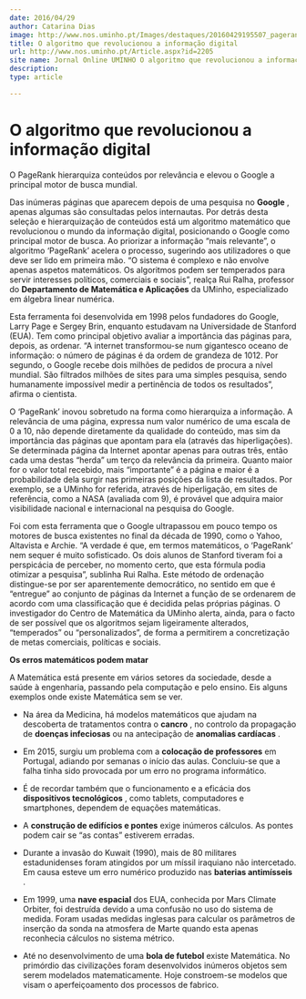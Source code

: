 ```yaml
---
date: 2016/04/29
author: Catarina Dias
image: http://www.nos.uminho.pt/Images/destaques/20160429195507_pagerank6.jpg
title: O algoritmo que revolucionou a informação digital
url: http://www.nos.uminho.pt/Article.aspx?id=2205
site name: Jornal Online UMINHO O algoritmo que revolucionou a informação digital
description: 
type: article

---
```

# O algoritmo que revolucionou a informação digital




O PageRank hierarquiza conteúdos por relevância e elevou o Google a principal motor de busca mundial.

Das inúmeras páginas que aparecem depois de uma pesquisa no **Google** , apenas algumas são consultadas pelos internautas. Por detrás desta seleção e hierarquização de conteúdos está um algoritmo matemático que revolucionou o mundo da informação digital, posicionando o Google como principal motor de busca. Ao priorizar a informação “mais relevante”, o algoritmo ‘PageRank’ acelera o processo, sugerindo aos utilizadores o que deve ser lido em primeira mão. “O sistema é complexo e não envolve apenas aspetos matemáticos. Os algoritmos podem ser temperados para servir interesses políticos, comerciais e sociais”, realça Rui Ralha, professor do **Departamento de Matemática e Aplicações**  da UMinho, especializado em álgebra linear numérica.


Esta ferramenta foi desenvolvida em 1998 pelos fundadores do Google, Larry Page e Sergey Brin, enquanto estudavam na Universidade de Stanford (EUA). Tem como principal objetivo avaliar a importância das páginas para, depois, as ordenar. “A internet transformou-se num gigantesco oceano de informação: o número de páginas é da ordem de grandeza de 1012. Por segundo, o Google recebe dois milhões de pedidos de procura a nível mundial. São filtrados milhões de sites para uma simples pesquisa, sendo humanamente impossível medir a pertinência de todos os resultados”, afirma o cientista. 



O ‘PageRank’ inovou sobretudo na forma como hierarquiza a informação. A relevância de uma página, expressa num valor numérico de uma escala de 0 a 10, não depende diretamente da qualidade do conteúdo, mas sim da importância das páginas que apontam para ela (através das hiperligações). Se determinada página da Internet apontar apenas para outras três, então cada uma destas “herda” um terço da relevância da primeira. Quanto maior for o valor total recebido, mais “importante” é a página e maior é a probabilidade dela surgir nas primeiras posições da lista de resultados. Por exemplo, se a UMinho for referida, através de hiperligação, em sites de referência, como a NASA (avaliada com 9), é provável que adquira maior visibilidade nacional e internacional na pesquisa do Google.



Foi com esta ferramenta que o Google ultrapassou em pouco tempo os motores de busca existentes no final da década de 1990, como o Yahoo, Altavista e Archie. “A verdade é que, em termos matemáticos, o ‘PageRank’ nem sequer é muito sofisticado. Os dois alunos de Stanford tiveram foi a perspicácia de perceber, no momento certo, que esta fórmula podia otimizar a pesquisa”, sublinha Rui Ralha. Este método de ordenação distingue-se por ser aparentemente democrático, no sentido em que é “entregue” ao conjunto de páginas da Internet a função de se ordenarem de acordo com uma classificação que é decidida pelas próprias páginas. O investigador do Centro de Matemática da UMinho alerta, ainda, para o facto de ser possível que os algoritmos sejam ligeiramente alterados, “temperados” ou “personalizados”, de forma a permitirem a concretização de metas comerciais, políticas e sociais.

**Os erros matemáticos podem matar** 



A Matemática está presente em vários setores da sociedade, desde a saúde à engenharia, passando pela computação e pelo ensino. Eis alguns exemplos onde existe Matemática sem se ver.

- Na área da Medicina, há modelos matemáticos que ajudam na descoberta de tratamentos contra o **cancro** , no controlo da propagação de **doenças infeciosas**  ou na antecipação de **anomalias cardíacas** .

- Em 2015, surgiu um problema com a **colocação de professores**  em Portugal, adiando por semanas o início das aulas. Concluiu-se que a falha tinha sido provocada por um erro no programa informático.  

- É de recordar também que o funcionamento e a eficácia dos **dispositivos tecnológicos** , como tablets, computadores e smartphones, dependem de equações matemáticas. 

- A **construção de edifícios e pontes**  exige inúmeros cálculos. As pontes podem cair se “as contas” estiverem erradas.

- Durante a invasão do Kuwait (1990), mais de 80 militares estadunidenses foram atingidos por um míssil iraquiano não intercetado. Em causa esteve um erro numérico produzido nas **baterias antimísseis** . 

- Em 1999, uma **nave espacial** dos EUA, conhecida por Mars Climate Orbiter, foi destruída devido a uma confusão no uso do sistema de medida. Foram usadas medidas inglesas para calcular os parâmetros de inserção da sonda na atmosfera de Marte quando esta apenas reconhecia cálculos no sistema métrico.

- Até no desenvolvimento de uma **bola de futebol** existe Matemática. No primórdio das civilizações foram desenvolvidos inúmeros objetos sem serem modelados matematicamente. Hoje constroem-se modelos que visam o aperfeiçoamento dos processos de fabrico.
